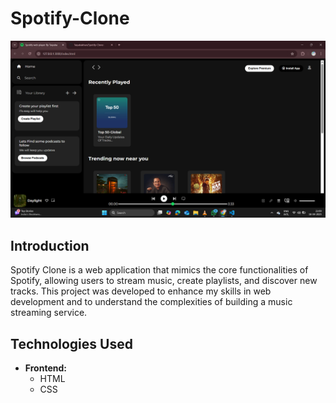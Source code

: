 # Spotify-Clone
![image](https://github.com/Taiyabakhan/Spotify-Clone-/blob/main/Screenshot%20(256).png)

## Introduction

Spotify Clone is a web application that mimics the core functionalities of Spotify, allowing users to stream music, create playlists, and discover new tracks. This project was developed to enhance my skills in web development and to understand the complexities of building a music streaming service.

## Technologies Used

- **Frontend:**
  - HTML
  - CSS
